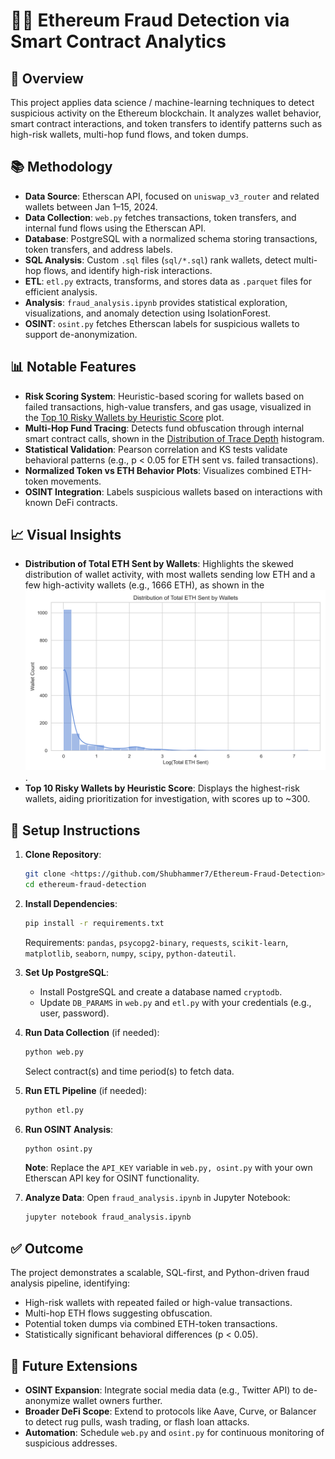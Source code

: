 # 🕵️‍♂️ Ethereum Fraud Detection via Smart Contract Analytics

## 📌 Overview

This project applies data science / machine-learning techniques to detect suspicious activity on the Ethereum blockchain. It analyzes wallet behavior, smart contract interactions, and token transfers to identify patterns such as high-risk wallets, multi-hop fund flows, and token dumps.

## 📚 Methodology

- **Data Source**: Etherscan API, focused on `uniswap_v3_router` and related wallets between Jan 1–15, 2024.
- **Data Collection**: `web.py` fetches transactions, token transfers, and internal fund flows using the Etherscan API.
- **Database**: PostgreSQL with a normalized schema storing transactions, token transfers, and address labels.
- **SQL Analysis**: Custom `.sql` files (`sql/*.sql`) rank wallets, detect multi-hop flows, and identify high-risk interactions.
- **ETL**: `etl.py` extracts, transforms, and stores data as `.parquet` files for efficient analysis.
- **Analysis**: `fraud_analysis.ipynb` provides statistical exploration, visualizations, and anomaly detection using IsolationForest.
- **OSINT**: `osint.py` fetches Etherscan labels for suspicious wallets to support de-anonymization.

## 📊 Notable Features

- **Risk Scoring System**: Heuristic-based scoring for wallets based on failed transactions, high-value transfers, and gas usage, visualized in the [Top 10 Risky Wallets by Heuristic Score](#) plot.
- **Multi-Hop Fund Tracing**: Detects fund obfuscation through internal smart contract calls, shown in the [Distribution of Trace Depth](#) histogram.
- **Statistical Validation**: Pearson correlation and KS tests validate behavioral patterns (e.g., p < 0.05 for ETH sent vs. failed transactions).
- **Normalized Token vs ETH Behavior Plots**: Visualizes combined ETH-token movements.
- **OSINT Integration**: Labels suspicious wallets based on interactions with known DeFi contracts.

## 📈 Visual Insights
- **Distribution of Total ETH Sent by Wallets**: Highlights the skewed distribution of wallet activity, with most wallets sending low ETH and a few high-activity wallets (e.g., 1666 ETH), as shown in the ![dist_total_eth](https://github.com/Shubhammer7/Ethereum-Fraud-Detection/blob/main/graphs/dist_total_eth.png).
- **Top 10 Risky Wallets by Heuristic Score**: Displays the highest-risk wallets, aiding prioritization for investigation, with scores up to ~300.

## 🚀 Setup Instructions

1. **Clone Repository**:
   ```bash
   git clone <https://github.com/Shubhammer7/Ethereum-Fraud-Detection>
   cd ethereum-fraud-detection
   ```

2. **Install Dependencies**:
   ```bash
   pip install -r requirements.txt
   ```
   Requirements: `pandas`, `psycopg2-binary`, `requests`, `scikit-learn`, `matplotlib`, `seaborn`, `numpy`, `scipy`, `python-dateutil`.

3. **Set Up PostgreSQL**:
   - Install PostgreSQL and create a database named `cryptodb`.
   - Update `DB_PARAMS` in `web.py` and `etl.py` with your credentials (e.g., user, password).

4. **Run Data Collection** (if needed):
   ```bash
   python web.py
   ```
   Select contract(s) and time period(s) to fetch data.

5. **Run ETL Pipeline** (if needed):
   ```bash
   python etl.py
   ```

6. **Run OSINT Analysis**:
   ```bash
   python osint.py
   ```
   **Note**: Replace the `API_KEY` variable in `web.py, osint.py` with your own Etherscan API key for OSINT functionality.

7. **Analyze Data**:
   Open `fraud_analysis.ipynb` in Jupyter Notebook:
   ```bash
   jupyter notebook fraud_analysis.ipynb
   ```

## ✅ Outcome

The project demonstrates a scalable, SQL-first, and Python-driven fraud analysis pipeline, identifying:
- High-risk wallets with repeated failed or high-value transactions.
- Multi-hop ETH flows suggesting obfuscation.
- Potential token dumps via combined ETH-token transactions.
- Statistically significant behavioral differences (p < 0.05).

## 🔮 Future Extensions

- **OSINT Expansion**: Integrate social media data (e.g., Twitter API) to de-anonymize wallet owners further.
- **Broader DeFi Scope**: Extend to protocols like Aave, Curve, or Balancer to detect rug pulls, wash trading, or flash loan attacks.
- **Automation**: Schedule `web.py` and `osint.py` for continuous monitoring of suspicious addresses.
